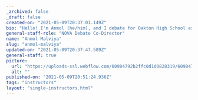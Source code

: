```yaml
---
_archived: false
_draft: false
created-on: "2021-05-09T20:37:01.149Z"
bio: "Hello! I'm Anmol (he/him), and I debate for Oakton High School as a rising senior. Aside from competitive success, I've been involved serving as the Vice President of the Oakton Debate Team. I help register for tournaments, handle logistics, and coach for our student run program. I was a counselor at NOVA last year, and I can't wait to instruct this year!"
general-staff-role: "NOVA Debate Co-Director"
name: "Anmol Malviya"
slug: "anmol-malviya"
updated-on: "2021-05-09T20:37:47.589Z"
general-staff: true
picture:
  url: "https://uploads-ssl.webflow.com/60984792b2ffc0d1d0828319/609847ec088fb257f167ec6f_anmolbio-p-800.jpeg"
  alt: ""
published-on: "2021-05-09T20:51:24.936Z"
tags: "instructors"
layout: "single-instructors.html"
---
```



